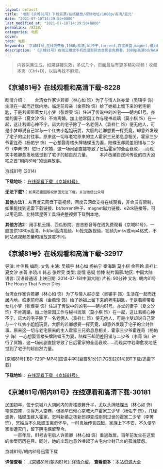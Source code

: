 ```yaml
---
layout: default
title: '电影《京城81号》下载资源/在线播放/视频地址/1080p/高清/蓝光'
date: "2021-07-10T14:39:50+0800"
last_modified_at: "2021-07-10T14:39:50+0800"
permalink: /8228/
categories: 电影
cover:
tags: 电影
keywords: '京城81号,在线免费看,1080p高清,bt种子,torrent,百度云盘,magnet,磁力链,迅雷下载资源'
description: '《京城81号》在线云播放手机西瓜影院吉吉影音免费看，1080p高清bd/hd未删减完整版和tc抢先枪版，mkv/mp4格式，附带bt/torrent种子、magnet/磁力链、百度云盘、网盘资源迅雷下载链接'
---
```


>内容采集生成，如果链接失效，多试几个，页面最后有更多精彩视频！收藏本页（Ctrl+D)，以后再找不麻烦。


## 《京城81号》在线观看和高清下载-8228

剧情介绍：　　台湾女作家许若卿（林心如 饰）为了与情人赵亦堂（吴镇宇 饰）生活在一起而迁居内地，临走前母亲（金燕玲 饰）给了她祖上留下来的老宅钥匙，于是若卿带着女儿小梦（张煜雯 饰）住进了传说中的凶宅——朝内81号。亦堂的妻子（夏文汐 饰）不肯离婚，加上他常因工作与秘书琉璃（莫小棋 饰）在一起，这让若卿心神不宁。诺大的宅子除了一名老佣人（袁祥仁 饰）便无他人，可是小梦却说自己常与一个红衣小姐姐玩耍，大胆的若卿想要一探究竟，却意外发现了宅子的尘封往事。原来这一切与老宅原来的主人霍家三兄弟息息相关，霍家三少爷霍连奇（杨佑宁 饰）一心想娶青楼头牌陆蝶玉为妻，陆蝶玉却阴差阳错与二少爷（李菁 饰）进行了冥婚，这一场闹剧直接导致了日后霍家的全面衰败……而现实中若卿愈发地感觉到了宅子的超自然力量。 　　本片改编自民间传说的四大凶宅之首“朝内81号”的诡异故事。


京城81号 (2014)

**下载地址**： [在线观看下载 《京城81号》](https://www.btbtdy.me/btdy/dy11357.html) 


**无法下载?**：`如果迅雷因版权原因无法下载，关注微信公众号 `

**其他方法1**：从百度云网盘下载视频，百度云网盘支持在线观看，非会员有限制，如果能找到迅雷下载链接、bt/torrent种子、magnet磁力链接、e2dk链接等，可以用迅雷、比特彗星等工具将完整视频下载到本地。

**其他方法2**：用手机云播、西瓜影院、吉吉影音等在线免费观看《京城81号》，一般提供1080p高清、hd/bd高清视频、tc抢先版视频，视频为mkv或mp4格式，不同站点视频质量和播放速度不同。


## 《京城81号》在线观看和高清下载-32917

导演: 叶伟民 编剧: 文隽 主演: 吴镇宇 林心如 杨祐宁 秦海璐 莫小棋 金燕玲 袁祥仁 夏文汐 李菁 李晓川 韩志 张煜雯 类型: 剧情 悬疑 惊悚 制片国家/地区: 中国大陆 语言: 汉语普通话 上映日期: 2014-07-18(中国大陆) 片长: 90分钟 又名: 朝内81号 The House That Never Dies

台湾女作家许若卿（林心如 饰）为了与情人赵亦堂（吴镇宇 饰）生活在一起而迁居内地，临走前母亲（金燕玲 饰）给了她祖上留下来的老宅钥匙，于是若卿带着女儿小梦（张煜雯 饰）住进了传说中的凶宅——朝内81号。亦堂的妻子（夏文汐 饰）不肯离婚，加上他常因工作与秘书琉璃（莫小棋 饰）在一起，这让若卿心神不宁。诺大的宅子除了一名老佣人（袁祥仁 饰）便无他人，可是小梦却说自己常与一个红衣小姐姐玩耍，大胆的若卿想要一探究竟，却意外发现了宅子的尘封往事。原来这一切与老宅原来的主人霍家三兄弟息息相关，霍家三少爷霍连奇（杨佑宁 饰）一心想娶青楼头牌陆蝶玉为妻，陆蝶玉却阴差阳错与二少爷（李菁 饰）进行了冥婚，这一场闹剧直接导致了日后霍家的全面衰败……而现实中若卿愈发地感觉到了宅子的超自然力量。


[京城81号][BD-720P-MP4][国语中字][豆瓣5.1分][1.7GB][2014][BT下载/迅雷下载]

**下载地址**： [在线观看下载 《京城81号》](https://www.btdx8.com/torrent/the_house_that_never_dies_2014.html) 


## 《京城81号/朝内81号》在线观看和高清下载-30181

民国初年，位于京城八大胡同内的青楼歌舞升平，尤以头牌陆蝶玉（林心如 饰）艳惊四座，引得万人空巷。但她早已倾心京城大户霍家三少爷（杨佑宁 饰），几经波折，陆蝶玉嫁入霍家。怎料新婚之夜新郎却变成刚刚过世的霍家二少爷（李菁 饰），冥婚后不久陆蝶玉离奇怀孕，一时鬼胎传言四起，家族上下不安，不久便举家惨遭灭门，留下阴宅保留至今。<br />　　一百年后，81号古宅后人许若卿（林心如 饰）重返故居，百年前发生在这里的惨案历历在目。同时，她的出现也意外唤起了古宅内尘封已久的孤魂孽怨。<!---剧情end--->


京城81号/朝内81号迅雷下载

**详情查看**： [《京城81号/朝内81号》详情介绍](/movie/30181/)， **查看更多**：[本站资源大全](/movie/t/all/)

